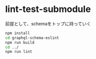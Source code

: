 # lint-test-submodule

前提として、schemaをトップに持っていく

```sh
npm install
cd graphql-schema-eslint
npm run build
cd ../
npm run lint
```

